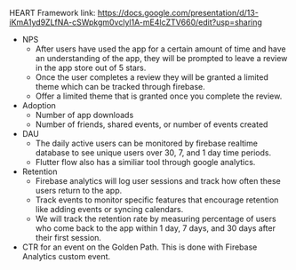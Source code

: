 HEART Framework link: https://docs.google.com/presentation/d/13-iKmA1yd9ZLfNA-cSWpkgm0vclyl1A-mE4lcZTV660/edit?usp=sharing 

* NPS
  * After users have used the app for a certain amount of time and have an understanding of the app, they will be prompted to leave a review in the app store out of 5 stars.
  * Once the user completes a review they will be granted a limited theme which can be tracked through firebase.
  * Offer a limited theme that is granted once you complete the review.
* Adoption
  * Number of app downloads
  * Number of friends, shared events, or number of events created
* DAU
  * The daily active users can be monitored by firebase realtime database to see unique users over 30, 7, and 1 day time periods.
  * Flutter flow also has a similiar tool through google analytics.
* Retention
  * Firebase analytics will log user sessions and track how often these users return to the app.
  * Track events to monitor specific features that encourage retention like adding events or syncing calendars.
  * We will track the retention rate by measuring percentage of users who come back to the app within 1 day, 7 days, and 30 days after their first session.
* CTR for an event on the Golden Path. This is done with Firebase Analytics custom event.
